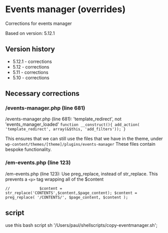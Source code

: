 # Events manager (overrides)
 Corrections for events manager

Based on version: 5.12.1

## Version history
* 5.12.1 - corrections
* 5.12 - corrections
* 5.11 - corrections
* 5.10 - corrections

## Necessary corrections

### /events-manager.php (line 681)
/events-manager.php (line 681): 'template_redirect', not 'events_manager_loaded'
`function __construct(){ add_action( 'template_redirect', array(&$this, 'add_filters')); }`

This ensures that we can still use the files that we have in the theme, under 
`wp-content/themes/[theme]/plugins/events-manager`
These files contain bespoke functionality.


### /em-events.php (line 123)
/em-events.php (line 123): Use preg_replace, instead of str_replace. This prevents a `<p>` tag wrapping 
all of the $content

`//				$content = str_replace('CONTENTS',$content,$page_content);
                $content = preg_replace( '/CONTENTS/', $page_content, $content );`


## script

use this bash script
sh '/Users/paul/shellscripts/copy-eventmanager.sh';


